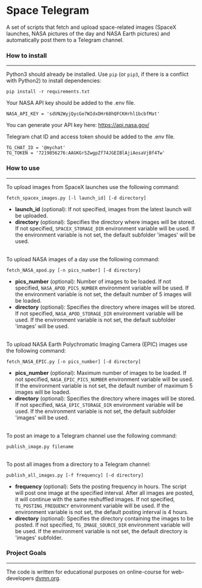 # Space Telegram

A set of scripts that fetch and upload space-related images (SpaceX launches, NASA pictures of the day and NASA Earth pictures) and automatically post them to a Telegram channel.

### How to install
___

Python3 should already be installed. 
Use `pip` (or `pip3`, if there is a conflict with Python2) to install dependencies:
```
pip install -r requirements.txt
```

Your NASA API key should be added to the .env file.
```
NASA_API_KEY = 'sdVN2WyjQycGe7WIdxDHr68hQFCKHrhl1bcbfMat' 
```
You can generate your API key here: https://api.nasa.gov/

Telegram chat ID and access token should be added to the .env file.
```
TG_CHAT_ID = '@mychat'
TG_TOKEN = '7219856276:AAGKGrSZwgpZf74JGEIBlAjiAosaVjBf4Tw'
```

### How to use
___
To upload images from SpaceX launches use the following command:
```
fetch_spacex_images.py [-l launch_id] [-d directory]
```
* **launch_id** (optional): If not specified, images from the latest launch will be uploaded.
* **directory** (optional): Specifies the directory where images will be stored. If not specified, `SPACEX_STORAGE_DIR` environment variable will be used. If the environment variable is not set, the default subfolder 'images' will be used.


\
To upload NASA images of a day use the following command:
```
fetch_NASA_apod.py [-n pics_number] [-d directory]
```
* **pics_number** (optional): Number of images to be loaded. If not specified, `NASA_APOD_PICS_NUMBER` environment variable will be used. If the environment variable is not set, the default number of 5 images will be loaded.
* **directory** (optional): Specifies the directory where images will be stored. If not specified, `NASA_APOD_STORAGE_DIR` environment variable will be used. If the environment variable is not set, the default subfolder 'images' will be used.
  

\
To upload NASA Earth Polychromatic Imaging Camera (EPIC) images use the following command:
```
fetch_NASA_EPIC.py [-n pics_number] [-d directory]
```
* **pics_number** (optional): Maximum number of images to be loaded. If not specified, `NASA_EPIC_PICS_NUMBER` environment variable will be used. If the environment variable is not set, the default number of maximum 5 images will be loaded.
* **directory** (optional): Specifies the directory where images will be stored. If not specified, `NASA_EPIC_STORAGE_DIR` environment variable will be used. If the environment variable is not set, the default subfolder 'images' will be used.


\
To post an image to a Telegram channel use the following command:
```
publish_image.py filename
```  

\
To post all images from a directory to a Telegram channel:
```
publish_all_images.py [-f frequency] [-d directory]
``` 
* **frequency** (optional): Sets the posting frequency in hours. The script will post one image at the specified interval. After all images are posted, it will continue with the same reshuffled images.
If not specified, `TG_POSTING_FREQUENCY` environment variable will be used. If the environment variable is not set, the default posting interval is 4 hours.
* **directory** (optional): Specifies the directory containing the images to be posted. If not specified, `TG_IMAGE_SOURCE_DIR` environment variable will be used. If the environment variable is not set, the default directory is 'images' subfolder.


### Project Goals
___

The code is written for educational purposes on online-course for web-developers [dvmn.org](https://dvmn.org).
